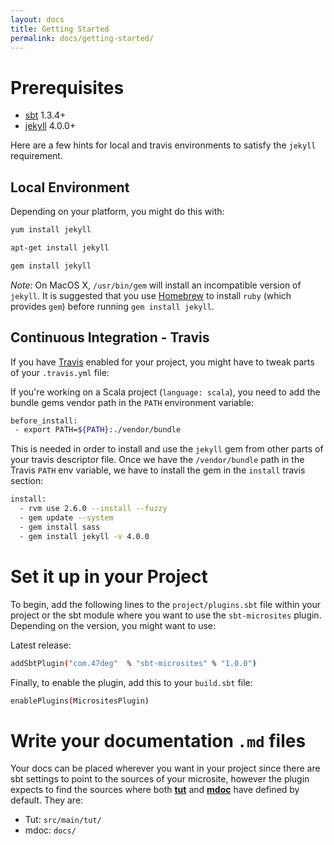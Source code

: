 ```yaml
---
layout: docs
title: Getting Started
permalink: docs/getting-started/
---
```


# Prerequisites

* [sbt](https://www.scala-sbt.org/) 1.3.4+
* [jekyll](https://jekyllrb.com/) 4.0.0+

Here are a few hints for local and travis environments to satisfy the `jekyll` requirement.

## Local Environment

Depending on your platform, you might do this with:

```bash
yum install jekyll

apt-get install jekyll

gem install jekyll
```

*Note*: On MacOS X, `/usr/bin/gem` will install an incompatible version of `jekyll`. It is suggested that you use [Homebrew](https://brew.sh/) to install `ruby` (which provides `gem`) before running `gem install jekyll`.

## Continuous Integration - Travis

If you have [Travis](https://travis-ci.org/) enabled for your project, you might have to tweak parts of your `.travis.yml` file:

If you're working on a Scala project (`language: scala`), you need to add the bundle gems vendor path in the `PATH` environment variable:

```bash
before_install:
 - export PATH=${PATH}:./vendor/bundle
```

This is needed in order to install and use the `jekyll` gem from other parts of your travis descriptor file. Once we have the `/vendor/bundle` path in the Travis `PATH` env variable, we have to install the gem in the `install` travis section:

```bash
install:
  - rvm use 2.6.0 --install --fuzzy
  - gem update --system
  - gem install sass
  - gem install jekyll -v 4.0.0
```

# Set it up in your Project

To begin, add the following lines to the `project/plugins.sbt` file within your project or the sbt module where you want to use the `sbt-microsites` plugin. Depending on the version, you might want to use:

Latest release:

[comment]: # (Start Replace)

```bash
addSbtPlugin("com.47deg"  % "sbt-microsites" % "1.0.0")
```

[comment]: # (End Replace)

Finally, to enable the plugin, add this to your `build.sbt` file:
```bash
enablePlugins(MicrositesPlugin)
```

# Write your documentation `.md` files

Your docs can be placed wherever you want in your project since there are sbt settings to point to the sources of your microsite, however the plugin expects to find the sources where both [**tut**](https://github.com/tpolecat/tut) and [**mdoc**](https://github.com/scalameta/mdoc) have defined by default. They are:

- Tut: `src/main/tut/`
- mdoc: `docs/`